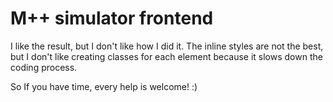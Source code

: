 # M++ simulator frontend

I like the result, but I don't like how I did it. The inline styles are not the best, but I don't like creating classes for each element because it slows down the coding process.

So If you have time, every help is welcome! :)